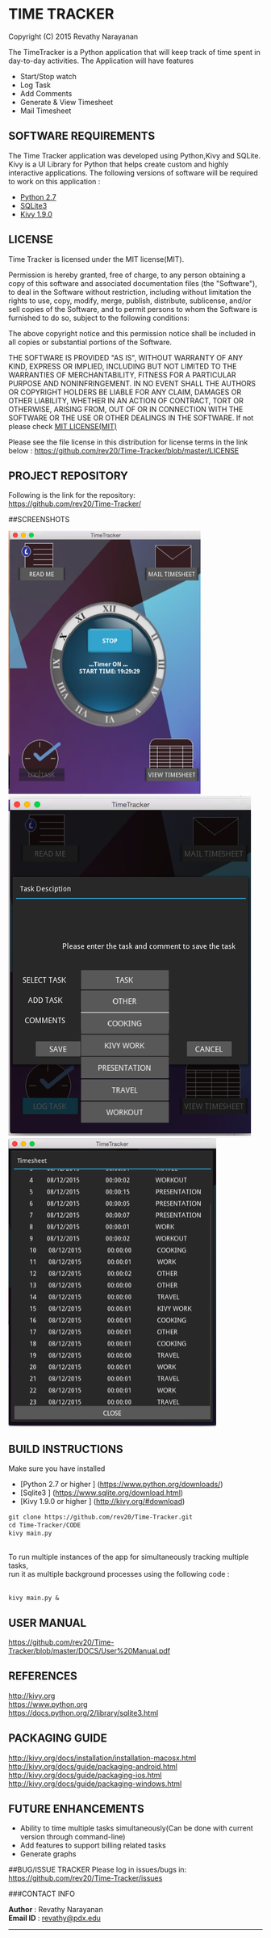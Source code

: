 # TIME TRACKER

Copyright (C) 2015 Revathy Narayanan

The TimeTracker is a Python application that will keep track of time spent in day-to-day activities.
The Application will have features 
* Start/Stop watch 
* Log Task
* Add Comments
* Generate & View Timesheet
* Mail Timesheet

## SOFTWARE REQUIREMENTS

The Time Tracker application was developed using Python,Kivy and SQLite. Kivy is a UI Library for Python that helps create custom and highly interactive applications. The following versions of software will be required to work on this application :

* [Python 2.7](https://www.python.org/downloads/)
* [SQLite3](https://www.sqlite.org/download.html)
* [Kivy 1.9.0](http://kivy.org/#download)

## LICENSE

Time Tracker is licensed under the MIT license(MIT). 

Permission is hereby granted, free of charge, to any person obtaining a copy
of this software and associated documentation files (the "Software"), to deal
in the Software without restriction, including without limitation the rights
to use, copy, modify, merge, publish, distribute, sublicense, and/or sell
copies of the Software, and to permit persons to whom the Software is
furnished to do so, subject to the following conditions:

The above copyright notice and this permission notice shall be included in all
copies or substantial portions of the Software.

THE SOFTWARE IS PROVIDED "AS IS", WITHOUT WARRANTY OF ANY KIND, EXPRESS OR
IMPLIED, INCLUDING BUT NOT LIMITED TO THE WARRANTIES OF MERCHANTABILITY,
FITNESS FOR A PARTICULAR PURPOSE AND NONINFRINGEMENT. IN NO EVENT SHALL THE
AUTHORS OR COPYRIGHT HOLDERS BE LIABLE FOR ANY CLAIM, DAMAGES OR OTHER
LIABILITY, WHETHER IN AN ACTION OF CONTRACT, TORT OR OTHERWISE, ARISING FROM,
OUT OF OR IN CONNECTION WITH THE SOFTWARE OR THE USE OR OTHER DEALINGS IN THE
SOFTWARE.
If not please check [MIT LICENSE(MIT)](http://opensource.org/licenses/MIT)

Please see the file license in this distribution for license terms in the link below :
https://github.com/rev20/Time-Tracker/blob/master/LICENSE

## PROJECT REPOSITORY

Following is the link for the repository: <br />
https://github.com/rev20/Time-Tracker/

##SCREENSHOTS


![Home screen](SCREENSHOTS/homescreen.png)
![Buttons & Popup](SCREENSHOTS/buttons_popup_dropdown.png)
![Scroll](SCREENSHOTS/kivy_scroll.png)



## BUILD INSTRUCTIONS

Make sure you have installed <br />

* [Python 2.7 or higher ] (https://www.python.org/downloads/) <br />
* [Sqlite3              ] (https://www.sqlite.org/download.html) <br /> 
* [Kivy 1.9.0 or higher ] (http://kivy.org/#download) <br />

```
git clone https://github.com/rev20/Time-Tracker.git
cd Time-Tracker/CODE
kivy main.py

```
<br />
To run multiple instances of the app for simultaneously tracking multiple tasks, <br />
run it as multiple background processes using the following code : <br />

```

kivy main.py &

```


## USER MANUAL

https://github.com/rev20/Time-Tracker/blob/master/DOCS/User%20Manual.pdf

## REFERENCES
http://kivy.org <br />
https://www.python.org <br />
https://docs.python.org/2/library/sqlite3.html <br />

## PACKAGING GUIDE
http://kivy.org/docs/installation/installation-macosx.html <br />
http://kivy.org/docs/guide/packaging-android.html <br />
http://kivy.org/docs/guide/packaging-ios.html <br />
http://kivy.org/docs/guide/packaging-windows.html <br />

## FUTURE ENHANCEMENTS
* Ability to time multiple tasks simultaneously(Can be done with current version through command-line)
* Add features to support billing related tasks
* Generate graphs 


##BUG/ISSUE TRACKER
Please log in issues/bugs in:  https://github.com/rev20/Time-Tracker/issues


###CONTACT INFO

**Author**   : Revathy Narayanan <br />
**Email ID** : revathy@pdx.edu










***
